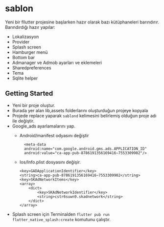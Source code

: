 # sablon

Yeni bir fllutter projesine başlarken hazır olarak bazı kütüphaneleri barındırır. 
Barındırdığı hazır yapılar:
- Lokalizasyon
- Provider
- Splash screen
- Hamburger menü
- Bottom bar
- Admanager ve Admob ayarları ve eklemeleri
- Sharedpreferences
- Tema 
- Sqlite helper

## Getting Started

- Yeni bir proje oluştur.
- Burada yer alan lib,assets folderlarını oluşturduğun projeye kopyala
- Projede replace yaparak ```sablond``` kelimesini belirlemiş olduğun proje adı ile değiştir.
- Google_ads ayarlamalarını yap.
    - Android/manifest odyasını değiştir
            
            
            <meta-data 
            android:name="com.google.android.gms.ads.APPLICATION_ID"
            android:value="ca-app-pub-8786191356169416~7553309902"/>
            
            
    - Ios/Info.plist dosyasını değişir.
        ```
        <key>GADApplicationIdentifier</key>
		<string>ca-app-pub-8786191356169416~7553309902</string>
		<key>SKAdNetworkItems</key>
		<array>
			<dict>
				<key>SKAdNetworkIdentifier</key>
				<string>cstr6suwn9.skadnetwork</string>
			</dict>
		</array>
        ```
- Splash screen için Terminalden ```flutter pub run flutter_native_splash:create``` komutunu çalıştır.
